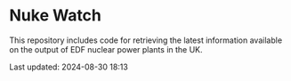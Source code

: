 # Nuke Watch

This repository includes code for retrieving the latest information available on the output of EDF nuclear power plants in the UK.

Last updated: 2024-08-30 18:13